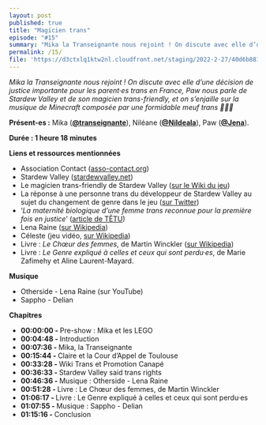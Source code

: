```yaml
---
layout: post
published: true
title: "Magicien trans"
episode: "#15"
summary: "Mika la Transeignante nous rejoint ! On discute avec elle d’une décision de justice importante pour les parent·es trans en France, Paw nous parle de Stardew Valley et de son magicien trans-friendly, et on s’enjaille sur la musique de Minecraft composée par une formidable meuf trans 🌾🏳️‍⚧️ "
permalink: /15/
file: 'https://d3ctxlq1ktw2nl.cloudfront.net/staging/2022-2-27/40d6b881-fb4c-0c05-21e9-d19363c73551.mp3'
---
```

<p><em>Mika la Transeignante nous rejoint ! On discute avec elle d’une décision de justice importante pour les parent·es trans en France, Paw nous parle de Stardew Valley et de son magicien trans-friendly, et on s’enjaille sur la musique de Minecraft composée par une formidable meuf trans 🌾🏳️‍⚧️ </em></p>

<!--more-->

<p><strong>Présent-es :</strong> Mika (<a href="https://eldritch.cafe/@transeignante"><strong>@transeignante</strong></a>), Niléane (<a href="https://twitter.com/Nildeala"><strong>@Nildeala</strong></a>), Paw (<a href="https://eldritch.cafe/@jena"><strong>@Jena</strong></a>).</p>
<p><strong>Durée : 1 heure 18 minutes</strong></p>
<p><strong>Liens et ressources mentionnées</strong></p>
<ul>
  <li>Association Contact (<a href="https://www.asso-contact.org/">asso-contact.org</a>)</li>
  <li>Stardew Valley (<a href="https://www.stardewvalley.net/">stardewvalley.net</a>)</li>
  <li>Le magicien trans-friendly de Stardew Valley (<a href="https://fr.stardewvalleywiki.com/Sorcier">sur le Wiki du jeu</a>)</li>
  <li>La réponse à une personne trans du développeur de Stardew Valley au sujet du changement de genre dans le jeu (<a href="https://twitter.com/alexgreer04/status/1362154394037452801?s=28">sur Twitter</a>)</li>
  <li>‘<em>La maternité biologique d’une femme trans reconnue pour la première fois en justice</em>’ (<a href="https://tetu.com/2022/02/09/justice-trans-maternite-biologique-claire-femme-mere-transgenre-reconnue-premiere-fois-cour-appel-toulouse/">article de TÊTU</a>)</li>
  <li>Lena Raine (<a href="https://fr.wikipedia.org/wiki/Lena_Raine">sur Wikipedia</a>)</li>
  <li>Céleste (jeu vidéo, <a href="https://fr.wikipedia.org/wiki/Celeste_(jeu_vid%C3%A9o)">sur Wikipedia</a>)</li>
  <li>Livre : <em>Le Chœur des femmes</em>, de Martin Winckler (<a href="https://fr.wikipedia.org/wiki/Le_Ch%C5%93ur_des_femmes">sur Wikipedia</a>)</li>
  <li>Livre : <em>Le Genre expliqué à celles et ceux qui sont perdu·es</em>, de Marie Zafimehy et Aline Laurent-Mayard.</li>
</ul>
<p><strong>Musique</strong></p>
<ul>
  <li>Otherside - Lena Raine (sur YouTube)</li>
  <li>Sappho - Delian</li>
</ul>
<p><strong>Chapitres</strong></p>
<ul>
  <li><strong>00:00:00 - </strong>Pre-show : Mika et les LEGO</li>
  <li><strong>00:04:48 - </strong>Introduction</li>
  <li><strong>00:07:36 - </strong>Mika, la Transeignante</li>
  <li><strong>00:15:44 - </strong>Claire et la Cour d’Appel de Toulouse</li>
  <li><strong>00:33:28 - </strong>Wiki Trans et Promotion Canapé</li>
  <li><strong>00:36:33 - </strong>Stardew Valley said trans rights</li>
  <li><strong>00:46:36 - </strong>Musique : Otherside - Lena Raine</li>
  <li><strong>00:51:28 - </strong>Livre : Le Chœur des femmes, de Martin Winckler</li>
  <li><strong>01:06:17 - </strong>Livre : Le Genre expliqué à celles et ceux qui sont perdu·es</li>
  <li><strong>01:07:55 - </strong>Musique : Sappho - Delian</li>
  <li><strong>01:15:16 - </strong>Conclusion</li>
</ul>